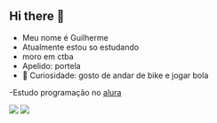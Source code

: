 ## Hi there 👋

- Meu nome é Guilherme
- Atualmente estou so estudando
- moro em ctba
- Apelido: portela
- 🧐 Curiosidade: gosto de andar de bike e jogar bola
 
 -Estudo programação no [alura](www.alura.com.br)

![](https://media.tenor.com/8M4o61_YhrgAAAAM/grau-de-bike-de-rodinha.gif) ![](https://media.tenor.com/u9I92ozmpDsAAAAM/football-tricks.gif)
